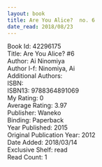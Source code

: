 ```yaml
---
layout: book
title: Are You Alice?  no. 6
date_read: 2018/08/23
---
```


Book Id: 42296175<br />
Title: Are You Alice? #6<br />
Author: Ai Ninomiya<br />
Author l-f: Ninomiya, Ai<br />
Additional Authors: <br />
ISBN: <br />
ISBN13: 9788364891069<br />
My Rating: 0<br />
Average Rating: 3.97<br />
Publisher: Waneko<br />
Binding: Paperback<br />
Year Published: 2015<br />
Original Publication Year: 2012<br />
Date Added: 2018/03/14<br />
Exclusive Shelf: read<br />
Read Count: 1<br />

